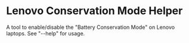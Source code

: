 # Lenovo Conservation Mode Helper
A tool to enable/disable the "Battery Conservation Mode" on Lenovo laptops. See "--help" for usage.